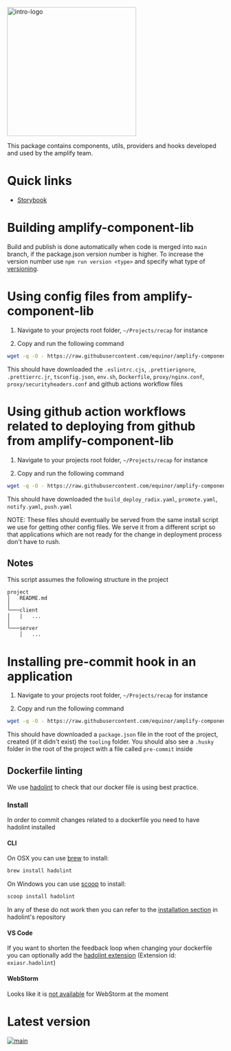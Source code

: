 
<img alt="intro-logo" src="https://raw.githubusercontent.com/equinor/amplify-component-lib/main/static/amplify_logo.png" width="300px" />

This package contains components, utils, providers and hooks developed and used by the amplify team.

# Quick links

- [Storybook](https://storybook-amplify-components.app.radix.equinor.com/)

# Building amplify-component-lib

Build and publish is done automatically when code is merged into `main` branch, if the package.json version number is higher.
To increase the version number use `npm run version <type>` and specify what type of [versioning](https://github.com/theogravity/version-bump#quick-start-usage).

# Using config files from amplify-component-lib

1. Navigate to your projects root folder, `~/Projects/recap` for instance

2. Copy and run the following command

```bash
wget -q -O - https://raw.githubusercontent.com/equinor/amplify-component-lib/main/config/install.sh | bash
```


This should have downloaded the `.eslintrc.cjs`, `.prettierignore`, `.prettierrc.jr`, `tsconfig.json`, `env.sh`, `Dockerfile`, `proxy/nginx.conf`, `proxy/securityheaders.conf` and github actions workflow files

# Using github action workflows related to deploying from github from amplify-component-lib

1. Navigate to your projects root folder, `~/Projects/recap` for instance

2. Copy and run the following command

```bash
wget -q -O - https://raw.githubusercontent.com/equinor/amplify-component-lib/main/config/install-deployment-files.sh | bash
```

This should have downloaded the `build_deploy_radix.yaml`, `promote.yaml`, `notify.yaml`, `push.yaml`

NOTE: These files should eventually be served from the same install script we use for getting other config files. We serve it from a different script so that applications which are not ready for the change in deployment process don't have to rush.

## Notes

This script assumes the following structure in the project

```
project
│   README.md
│
└───client
│   |   ...
│
└───server
    │   ...
```

# Installing pre-commit hook in an application

1. Navigate to your projects root folder, `~/Projects/recap` for instance

2. Copy and run the following command

```bash
wget -q -O - https://raw.githubusercontent.com/equinor/amplify-component-lib/main/config/precommit/install.sh | bash
```

This should have downloaded a `package.json` file in the root of the project, created (if it didn't exist) the `tooling` folder.
You should also see a `.husky` folder in the root of the project with a file called `pre-commit` inside

## Dockerfile linting

We use [hadolint](https://github.com/hadolint/hadolint) to check that our docker file is using best practice.

### Install

In order to commit changes related to a dockerfile you need to have hadolint installed

#### CLI

On OSX you can use [brew](https://brew.sh/) to install:

```bash
brew install hadolint
```

On Windows you can use [scoop](https://github.com/lukesampson/scoop) to install:

```bash
scoop install hadolint
```

In any of these do not work then you can refer to the [installation section](https://github.com/hadolint/hadolint?tab=readme-ov-file#install) in hadolint's repository

#### VS Code

If you want to shorten the feedback loop when changing your dockerfile you can optionally add the [hadolint extension](https://github.com/michaellzc/vscode-hadolint) (Extension id: `exiasr.hadolint`)

#### WebStorm

Looks like it is [not available](https://youtrack.jetbrains.com/issue/IJPL-69780/Bundle-hadolint-a-Docker-linting-tool) for WebStorm at the moment

# Latest version
[![main](https://img.shields.io/npm/v/@equinor/amplify-component-lib?color=%23c3f3d2&label=%40equinor%2Famplify-component-lib&logo=npm&)](https://www.npmjs.com/package/@equinor/amplify-component-lib)